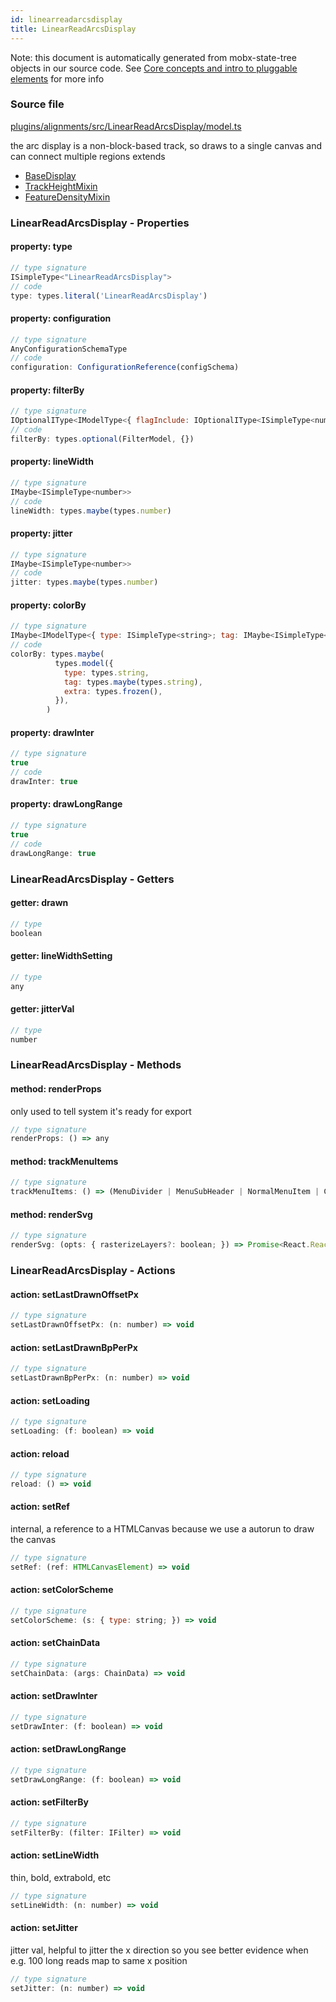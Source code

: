 ```yaml
---
id: linearreadarcsdisplay
title: LinearReadArcsDisplay
---
```


Note: this document is automatically generated from mobx-state-tree objects in
our source code. See
[Core concepts and intro to pluggable elements](/docs/developer_guide/) for more
info

### Source file

[plugins/alignments/src/LinearReadArcsDisplay/model.ts](https://github.com/GMOD/jbrowse-components/blob/main/plugins/alignments/src/LinearReadArcsDisplay/model.ts)

the arc display is a non-block-based track, so draws to a single canvas and can
connect multiple regions extends

- [BaseDisplay](../basedisplay)
- [TrackHeightMixin](../trackheightmixin)
- [FeatureDensityMixin](../featuredensitymixin)

### LinearReadArcsDisplay - Properties

#### property: type

```js
// type signature
ISimpleType<"LinearReadArcsDisplay">
// code
type: types.literal('LinearReadArcsDisplay')
```

#### property: configuration

```js
// type signature
AnyConfigurationSchemaType
// code
configuration: ConfigurationReference(configSchema)
```

#### property: filterBy

```js
// type signature
IOptionalIType<IModelType<{ flagInclude: IOptionalIType<ISimpleType<number>, [undefined]>; flagExclude: IOptionalIType<ISimpleType<number>, [undefined]>; readName: IMaybe<...>; tagFilter: IMaybe<...>; }, {}, _NotCustomized, _NotCustomized>, [...]>
// code
filterBy: types.optional(FilterModel, {})
```

#### property: lineWidth

```js
// type signature
IMaybe<ISimpleType<number>>
// code
lineWidth: types.maybe(types.number)
```

#### property: jitter

```js
// type signature
IMaybe<ISimpleType<number>>
// code
jitter: types.maybe(types.number)
```

#### property: colorBy

```js
// type signature
IMaybe<IModelType<{ type: ISimpleType<string>; tag: IMaybe<ISimpleType<string>>; extra: IType<any, any, any>; }, {}, _NotCustomized, _NotCustomized>>
// code
colorBy: types.maybe(
          types.model({
            type: types.string,
            tag: types.maybe(types.string),
            extra: types.frozen(),
          }),
        )
```

#### property: drawInter

```js
// type signature
true
// code
drawInter: true
```

#### property: drawLongRange

```js
// type signature
true
// code
drawLongRange: true
```

### LinearReadArcsDisplay - Getters

#### getter: drawn

```js
// type
boolean
```

#### getter: lineWidthSetting

```js
// type
any
```

#### getter: jitterVal

```js
// type
number
```

### LinearReadArcsDisplay - Methods

#### method: renderProps

only used to tell system it's ready for export

```js
// type signature
renderProps: () => any
```

#### method: trackMenuItems

```js
// type signature
trackMenuItems: () => (MenuDivider | MenuSubHeader | NormalMenuItem | CheckboxMenuItem | RadioMenuItem | SubMenuItem | { ...; } | { ...; })[]
```

#### method: renderSvg

```js
// type signature
renderSvg: (opts: { rasterizeLayers?: boolean; }) => Promise<React.ReactNode>
```

### LinearReadArcsDisplay - Actions

#### action: setLastDrawnOffsetPx

```js
// type signature
setLastDrawnOffsetPx: (n: number) => void
```

#### action: setLastDrawnBpPerPx

```js
// type signature
setLastDrawnBpPerPx: (n: number) => void
```

#### action: setLoading

```js
// type signature
setLoading: (f: boolean) => void
```

#### action: reload

```js
// type signature
reload: () => void
```

#### action: setRef

internal, a reference to a HTMLCanvas because we use a autorun to draw the
canvas

```js
// type signature
setRef: (ref: HTMLCanvasElement) => void
```

#### action: setColorScheme

```js
// type signature
setColorScheme: (s: { type: string; }) => void
```

#### action: setChainData

```js
// type signature
setChainData: (args: ChainData) => void
```

#### action: setDrawInter

```js
// type signature
setDrawInter: (f: boolean) => void
```

#### action: setDrawLongRange

```js
// type signature
setDrawLongRange: (f: boolean) => void
```

#### action: setFilterBy

```js
// type signature
setFilterBy: (filter: IFilter) => void
```

#### action: setLineWidth

thin, bold, extrabold, etc

```js
// type signature
setLineWidth: (n: number) => void
```

#### action: setJitter

jitter val, helpful to jitter the x direction so you see better evidence when
e.g. 100 long reads map to same x position

```js
// type signature
setJitter: (n: number) => void
```
